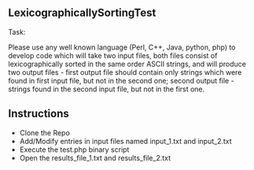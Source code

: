 

## LexicographicallySortingTest

Task: 

Please use any well known language (Perl, C++, Java, python, php) to develop code which will take two input files, both files consist of lexicographically sorted in the same order ASCII strings, and will produce two output files - first output file should contain only strings which were found in first input file, but not in the second one; second output file - strings found in the second input file, but not in the first one.


## Instructions

- Clone the Repo
- Add/Modify entries in input files named input_1.txt and input_2.txt
- Execute the test.php binary script 
- Open the results_file_1.txt and results_file_2.txt


